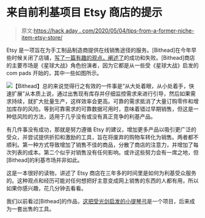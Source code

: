 # 来自前利基项目 Etsy 商店的提示

> 原文:[https://hack aday . com/2020/05/04/tips-from-a-former-niche-item-etsy-store/](https://hackaday.com/2020/05/04/tips-from-a-former-niche-item-etsy-store/)

Etsy 是一项旨在为手工制品制造商提供在线销售途径的服务。[Bithead]在今年早些时候关闭了店铺，[写了一篇有趣的观点，阐述了](https://bithead942.wordpress.com/2020/01/01/shutting-down-my-etsy-store/)的成功和失败。[Bithead]商店的主要市场是《星球大战》角色扮演者，因为它都是从一些受《星球大战》启发的 com pads 开始的，其中一些如图所示。

[![](../Images/a7724e9000986f25c5d407ab03040b54.png)](https://hackaday.com/wp-content/uploads/2020/04/Comm-pad-with-battery-pack.jpg)【Bithead】总的来说觉得行之有效的一件事是“从大处着眼，从小处着手，快速扩展”从本质上说，通过出售现有库存并仔细监控需求来进行引导，然后如果需求持续，就扩大批量生产，这样效率会更高。可靠的需求抵消了大量订购零件和增加库存的风险。等到可靠需求的可靠数据可用时，意味着错过早期销售，但这是一种低风险的方法，适用于几乎没有或没有真正竞争的利基产品。

有几件事没有成功，那就是努力遵循 Etsy 的建议，增加更多产品以吸引更广泛的受众，并尝试提供折扣和激励的工具，旨在将废弃的购物车转化为销售。两者都不顺利。第一种方式导致增加了销售不佳的商品，分散了商店的注意力，并增加了每次列表的成本。第二个似乎对销售没有任何影响。或许这些努力会有一席之地，但[Bithead]的利基市场并非如此。

这是一本很好的读物，讲述了 Etsy 商店在三年多的时间里是如何为利基受众服务的。这种观点和经历可能对任何想把好主意变成网上销售的东西的人都有用，所以如果你感兴趣，花几分钟去看看。

我们以前看过[Bithead]的作品，[这把受光剑启发的小提琴弓](https://hackaday.com/2017/01/22/a-violin-bow-lightsaber/)是一个项目，后来成为一套出售的工具。